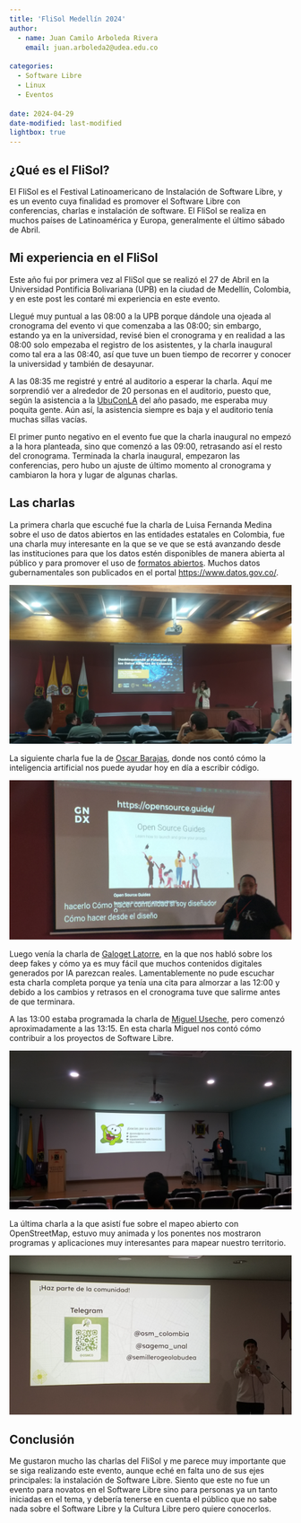 ```yaml
---
title: 'FliSol Medellín 2024'
author:
  - name: Juan Camilo Arboleda Rivera
    email: juan.arboleda2@udea.edu.co

categories:
  - Software Libre
  - Linux
  - Eventos

date: 2024-04-29
date-modified: last-modified
lightbox: true
---
```


## ¿Qué es el FliSol?

El FliSol es el Festival Latinoamericano de Instalación de Software Libre, y
es un evento cuya finalidad es promover el Software Libre con conferencias,
charlas e instalación de software. El FliSol se realiza en muchos países de
Latinoamérica y Europa, generalmente el último sábado de Abril.

## Mi experiencia en el FliSol

Este año fui por primera vez al FliSol que se realizó el 27 de Abril en la
Universidad Pontificia Bolivariana (UPB) en la ciudad de Medellín, Colombia,
y en este post les contaré mi experiencia en este evento.

Llegué muy puntual a las 08:00 a la UPB porque dándole una ojeada al
cronograma del evento vi que comenzaba a las 08:00; sin embargo, estando ya
en la universidad, revisé bien el cronograma y en realidad a las 08:00 solo
empezaba el registro de los asistentes, y la charla inaugural como tal era a
las 08:40, así que tuve un buen tiempo de recorrer y conocer la universidad
y también de desayunar.

A las 08:35 me registré y entré al auditorio a esperar la charla. Aquí me
sorprendió ver a alrededor de 20 personas en el auditorio, puesto que, según
la asistencia a la [UbuConLA](https://ubuconla.org/) del año pasado, me
esperaba muy poquita gente. Aún así, la asistencia siempre es baja y el
auditorio tenía muchas sillas vacías.

El primer punto negativo en el evento fue que la charla inaugural no empezó
a la hora planteada, sino que comenzó a las 09:00, retrasando así el resto
del cronograma. Terminada la charla inaugural, empezaron las conferencias,
pero hubo un ajuste de último momento al cronograma y cambiaron la hora y
lugar de algunas charlas.

## Las charlas

La primera charla que escuché fue la charla de Luisa Fernanda Medina sobre
el uso de datos abiertos en las entidades estatales en Colombia, fue una
charla muy interesante en la que se ve que se está avanzando desde las
instituciones para que los datos estén disponibles de manera abierta al
público y para promover el uso de [formatos
abiertos](https://es.wikipedia.org/wiki/Formato_abierto). Muchos datos
gubernamentales son publicados en el portal <https://www.datos.gov.co/>.

![Charla sobre datos abiertos en Colombia](20240427_090902.jpg)

La siguiente charla fue la de [Oscar Barajas](https://gndx.dev/), donde nos
contó cómo la inteligencia artificial nos puede ayudar hoy en día a escribir
código.

![Charla sobre escribir código usando la IA](20240427_113202.jpg)

Luego venía la charla de [Galoget
Latorre](https://galogetlatorre.blogspot.com/), en la que nos habló sobre
los deep fakes y cómo ya es muy fácil que muchos contenidos digitales
generados por IA parezcan reales. Lamentablemente no pude escuchar esta
charla completa porque ya tenía una cita para almorzar a las 12:00 y debido
a los cambios y retrasos en el cronograma tuve que salirme antes de que
terminara.

A las 13:00 estaba programada la charla de [Miguel
Useche](https://skatox.com), pero comenzó aproximadamente a las 13:15. En
esta charla Miguel nos contó cómo contribuir a los proyectos de Software
Libre.

![Charla: ¿Cómo contribuir al Software Libre?](20240427_140547.jpg)

La última charla a la que asistí fue sobre el mapeo abierto con
OpenStreetMap, estuvo muy animada y los ponentes nos mostraron programas y
aplicaciones muy interesantes para mapear nuestro territorio.

![Charla sobre OpenStreetMap](20240427_151432.jpg)

## Conclusión

Me gustaron mucho las charlas del FliSol y me parece muy importante que se
siga realizando este evento, aunque eché en falta uno de sus ejes
principales: la instalación de Software Libre. Siento que este no fue un
evento para novatos en el Software Libre sino para personas ya un tanto
iniciadas en el tema, y debería tenerse en cuenta el público que no sabe
nada sobre el Software Libre y la Cultura Libre pero quiere conocerlos.
